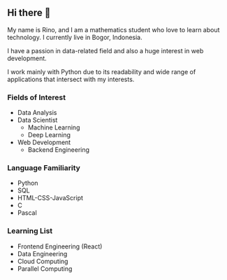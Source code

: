 ## Hi there 👋

My name is Rino, and I am a mathematics student who love to learn about technology. I currently live in Bogor, Indonesia.

I have a passion in data-related field and also a huge interest in web development.

I work mainly with Python due to its readability and wide range of applications that intersect with my interests.

### Fields of Interest
- Data Analysis
- Data Scientist
  - Machine Learning
  - Deep Learning
- Web Development
  - Backend Engineering

### Language Familiarity
- Python
- SQL
- HTML-CSS-JavaScript
- C
- Pascal

### Learning List
- Frontend Engineering (React)
- Data Engineering
- Cloud Computing
- Parallel Computing

<!--
**rinogrego/rinogrego** is a ✨ _special_ ✨ repository because its `README.md` (this file) appears on your GitHub profile.

Here are some ideas to get you started:

- 🔭 I’m currently working on ...
- 🌱 I’m currently learning ...
- 👯 I’m looking to collaborate on ...
- 🤔 I’m looking for help with ...
- 💬 Ask me about ...
- 📫 How to reach me: ...
- 😄 Pronouns: ...
- ⚡ Fun fact: ...
-->
